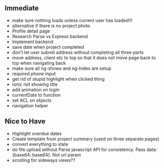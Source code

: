 ## Immediate

- make sure nothing loads unless current user has loaded!!!
- alternative if there is no project photo
- Profile detail page
- Research Parse vs Express backend
- Implement backend
- save date when project completed
- don't let user submit address without completing all three parts
- move address, client etc to top so that it does not move page back to top when navigating back
- make sure all ng-shows and ng-hides are setup
- required phone input
- get rid of stupid highlight when clicked thing
- ionic not showing title
- add animation on login
- currentDate to function
- set ACL on objects
- navigation helper

## Nice to Have

- Highlight overdue dates
- Create template from project summary (used on three separate pages)
- convert everything to state
- do file upload without Parse javascript API for consistency. Pass data: {base64: base64}. Not url param
- scrolling for sideways views??
